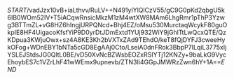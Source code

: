 $START$/vadJzx10vB+iaLthvv/RuLV++N491ylYlQlCzV55/gC9G0pKd2qbgU5k6IB0WOm52IV+T5iACqwRnsicMkzM1zM4wtXW8MAm6LhgRmr1pThP3Yzwg3BTTmZL+vG8HZ6hIngjURPQNcd+Bhj4EZ/oMsu530MurctaqWcykF80guOkpIE8HF4UigacoKfsfYiP9D0yrDtJDmExtd1YUj932WiY9jGhlTtLwQcxQTE/QzKDpua3KWjuOwx+sz4A8KE3Kh2bVXTxZAd9TEhdO/keT8fQjDYFJ3cweeHykOFog+WDnEBY1bNTa5cGD8EgAAj0Cto/LseiA0dnFRok3BbpP7ILqiL3775xIjYSLEJStdsJG0QltL0BE/vD50XvNcBZWsbEOZxRSIYTj12KNZy+9baLkG9VycEhoybES7c1VZrLhF41wWEmx9upnevb/ZTN3Ii4GGpJMWRzZwn6hY+1A==$END$